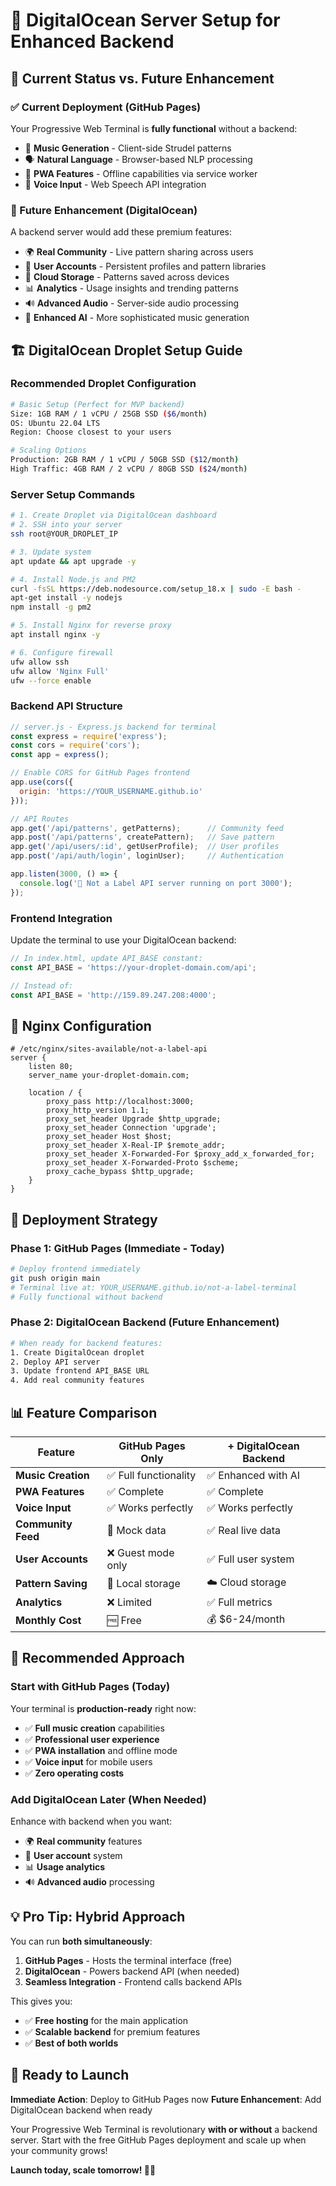 # 🌊 DigitalOcean Server Setup for Enhanced Backend

## 🎯 **Current Status vs. Future Enhancement**

### **✅ Current Deployment (GitHub Pages)**
Your Progressive Web Terminal is **fully functional** without a backend:
- 🎵 **Music Generation** - Client-side Strudel patterns
- 🗣️ **Natural Language** - Browser-based NLP processing
- 📱 **PWA Features** - Offline capabilities via service worker
- 🎤 **Voice Input** - Web Speech API integration

### **🚀 Future Enhancement (DigitalOcean)**
A backend server would add these premium features:
- 🌍 **Real Community** - Live pattern sharing across users
- 👤 **User Accounts** - Persistent profiles and pattern libraries
- 💾 **Cloud Storage** - Patterns saved across devices
- 📊 **Analytics** - Usage insights and trending patterns
- 🔊 **Advanced Audio** - Server-side audio processing
- 🤖 **Enhanced AI** - More sophisticated music generation

## 🏗️ **DigitalOcean Droplet Setup Guide**

### **Recommended Droplet Configuration**
```bash
# Basic Setup (Perfect for MVP backend)
Size: 1GB RAM / 1 vCPU / 25GB SSD ($6/month)
OS: Ubuntu 22.04 LTS
Region: Choose closest to your users

# Scaling Options
Production: 2GB RAM / 1 vCPU / 50GB SSD ($12/month)
High Traffic: 4GB RAM / 2 vCPU / 80GB SSD ($24/month)
```

### **Server Setup Commands**
```bash
# 1. Create Droplet via DigitalOcean dashboard
# 2. SSH into your server
ssh root@YOUR_DROPLET_IP

# 3. Update system
apt update && apt upgrade -y

# 4. Install Node.js and PM2
curl -fsSL https://deb.nodesource.com/setup_18.x | sudo -E bash -
apt-get install -y nodejs
npm install -g pm2

# 5. Install Nginx for reverse proxy
apt install nginx -y

# 6. Configure firewall
ufw allow ssh
ufw allow 'Nginx Full'
ufw --force enable
```

### **Backend API Structure**
```javascript
// server.js - Express.js backend for terminal
const express = require('express');
const cors = require('cors');
const app = express();

// Enable CORS for GitHub Pages frontend
app.use(cors({
  origin: 'https://YOUR_USERNAME.github.io'
}));

// API Routes
app.get('/api/patterns', getPatterns);      // Community feed
app.post('/api/patterns', createPattern);   // Save pattern
app.get('/api/users/:id', getUserProfile);  // User profiles
app.post('/api/auth/login', loginUser);     // Authentication

app.listen(3000, () => {
  console.log('🎵 Not a Label API server running on port 3000');
});
```

### **Frontend Integration**
Update the terminal to use your DigitalOcean backend:

```javascript
// In index.html, update API_BASE constant:
const API_BASE = 'https://your-droplet-domain.com/api';

// Instead of:
const API_BASE = 'http://159.89.247.208:4000';
```

## 🔧 **Nginx Configuration**
```nginx
# /etc/nginx/sites-available/not-a-label-api
server {
    listen 80;
    server_name your-droplet-domain.com;

    location / {
        proxy_pass http://localhost:3000;
        proxy_http_version 1.1;
        proxy_set_header Upgrade $http_upgrade;
        proxy_set_header Connection 'upgrade';
        proxy_set_header Host $host;
        proxy_set_header X-Real-IP $remote_addr;
        proxy_set_header X-Forwarded-For $proxy_add_x_forwarded_for;
        proxy_set_header X-Forwarded-Proto $scheme;
        proxy_cache_bypass $http_upgrade;
    }
}
```

## 🚀 **Deployment Strategy**

### **Phase 1: GitHub Pages (Immediate - Today)**
```bash
# Deploy frontend immediately
git push origin main
# Terminal live at: YOUR_USERNAME.github.io/not-a-label-terminal
# Fully functional without backend
```

### **Phase 2: DigitalOcean Backend (Future Enhancement)**
```bash
# When ready for backend features:
1. Create DigitalOcean droplet
2. Deploy API server
3. Update frontend API_BASE URL
4. Add real community features
```

## 📊 **Feature Comparison**

| Feature | GitHub Pages Only | + DigitalOcean Backend |
|---------|------------------|----------------------|
| **Music Creation** | ✅ Full functionality | ✅ Enhanced with AI |
| **PWA Features** | ✅ Complete | ✅ Complete |
| **Voice Input** | ✅ Works perfectly | ✅ Works perfectly |
| **Community Feed** | 🔄 Mock data | ✅ Real live data |
| **User Accounts** | ❌ Guest mode only | ✅ Full user system |
| **Pattern Saving** | 💾 Local storage | ☁️ Cloud storage |
| **Analytics** | ❌ Limited | ✅ Full metrics |
| **Monthly Cost** | 🆓 Free | 💰 $6-24/month |

## 🎵 **Recommended Approach**

### **Start with GitHub Pages (Today)**
Your terminal is **production-ready** right now:
- ✅ **Full music creation** capabilities
- ✅ **Professional user experience**
- ✅ **PWA installation** and offline mode
- ✅ **Voice input** for mobile users
- ✅ **Zero operating costs**

### **Add DigitalOcean Later (When Needed)**
Enhance with backend when you want:
- 🌍 **Real community** features
- 👤 **User account** system
- 📊 **Usage analytics**
- 🔊 **Advanced audio** processing

## 💡 **Pro Tip: Hybrid Approach**

You can run **both simultaneously**:
1. **GitHub Pages** - Hosts the terminal interface (free)
2. **DigitalOcean** - Powers backend API (when needed)
3. **Seamless Integration** - Frontend calls backend APIs

This gives you:
- ✅ **Free hosting** for the main application
- ✅ **Scalable backend** for premium features
- ✅ **Best of both worlds**

## 🎉 **Ready to Launch**

**Immediate Action**: Deploy to GitHub Pages now
**Future Enhancement**: Add DigitalOcean backend when ready

Your Progressive Web Terminal is revolutionary **with or without** a backend server. Start with the free GitHub Pages deployment and scale up when your community grows!

**Launch today, scale tomorrow! 🚀🎵**
